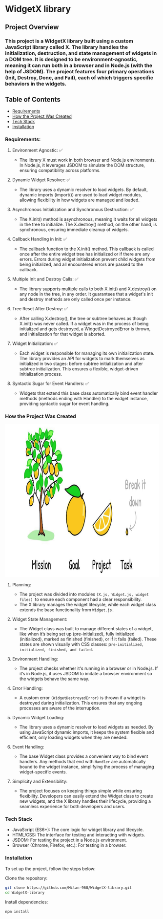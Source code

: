 # WidgetX library

## Project Overview

### This project is a WidgetX library built using a custom JavaScript library called X. The library handles the initialization, destruction, and state management of widgets in a DOM tree. It is designed to be environment-agnostic, meaning it can run both in a browser and in Node.js (with the help of JSDOM). The project features four primary operations (Init, Destroy, Done, and Fail), each of which triggers specific behaviors in the widgets.

## Table of Contents

- [Requirements](#requirements)
- [How the Project Was Created](#how-the-project-was-created)
- [Tech Stack](#tech-stack)
- [Installation](#installation)

### Requirements:

1. Environment Agnostic: ✅

   - The library X must work in both browser and Node.js environments. In Node.js, it leverages JSDOM to simulate the DOM structure, ensuring compatibility across platforms.

2. Dynamic Widget Resolver: ✅

   - The library uses a dynamic resolver to load widgets. By default, dynamic imports (import()) are used to load widget modules, allowing flexibility in how widgets are managed and loaded.

3. Asynchronous Initialization and Synchronous Destruction: ✅

   - The X.init() method is asynchronous, meaning it waits for all widgets in the tree to initialize. The X.destroy() method, on the other hand, is synchronous, ensuring immediate cleanup of widgets.

4. Callback Handling in Init: ✅

   - The callback function to the X.init() method. This callback is called once after the entire widget tree has initialized or if there are any errors. Errors during widget initialization prevent child widgets from being initialized, and all encountered errors are passed to the callback.

5. Multiple Init and Destroy Calls: ✅

   - The library supports multiple calls to both X.init() and X.destroy() on any node in the tree, in any order. It guarantees that a widget's init and destroy methods are only called once per instance.

6. Tree Reset After Destroy: ✅

   - After calling X.destroy(), the tree or subtree behaves as though X.init() was never called. If a widget was in the process of being initialized and gets destroyed, a WidgetDestroyedError is thrown, and initialization for that widget is aborted.

7. Widget Initialization: ✅

   - Each widget is responsible for managing its own initialization state. The library provides an API for widgets to mark themselves as initialized in two stages: before subtree initialization and after subtree initialization. This ensures a flexible, widget-driven initialization process.

8. Syntactic Sugar for Event Handlers: ✅

   - Widgets that extend this base class automatically bind event handler methods (methods ending with Handler) to the widget instance, providing syntactic sugar for event handling.

### How the Project Was Created

<img title="process" alt="process" width="100%" height="500" src="./public/images/process.png">

1. Planning:

   - The project was divided into modules `(X.js, Widget.js, widget files) `to ensure each component had a clear responsibility.
   - The X library manages the widget lifecycle, while each widget class extends the base functionality from `Widget.js.`

2. Widget State Management:

   - The Widget class was built to manage different states of a widget, like when it’s being set up (pre-initialized), fully initialized (initialized), marked as finished (finished), or if it fails (failed). These states are shown visually with CSS classes: p`re-initialized, initialized, finished, and failed`.

3. Environment Handling:

   - The project checks whether it's running in a browser or in Node.js. If it’s in Node.js, it uses JSDOM to imitate a browser environment so the widgets behave the same way.

4. Error Handling:

   - A custom error `(WidgetDestroyedError)` is thrown if a widget is destroyed during initialization. This ensures that any ongoing processes are aware of the interruption.

5. Dynamic Widget Loading:

   - The library uses a dynamic resolver to load widgets as needed. By using JavaScript dynamic imports, it keeps the system flexible and efficient, only loading widgets when they are needed.

6. Event Handling:

   - The base Widget class provides a convenient way to bind event handlers. Any methods that end with `Handler` are automatically bound to the widget instance, simplifying the process of managing widget-specific events.

7. Simplicity and Extensibility:

   - The project focuses on keeping things simple while ensuring flexibility. Developers can easily extend the Widget class to create new widgets, and the X library handles their lifecycle, providing a seamless experience for both developers and users.

### Tech Stack

- JavaScript (ES6+): The core logic for widget library and lifecycle.
- HTML/CSS: The interface for testing and interacting with widgets.
- JSDOM: For testing the project in a Node.js environment.
- Browser (Chrome, Firefox, etc.): For testing in a browser.

### Installation

To set up the project, follow the steps below:

Clone the repository:

```bash
git clone https://github.com/Milan-960/WidgetX-library.git
cd WidgetX-library
```

Install dependencies:

```bash
npm install
```

